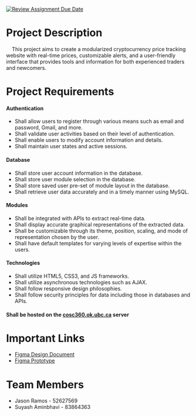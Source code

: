 [![Review Assignment Due Date](https://classroom.github.com/assets/deadline-readme-button-24ddc0f5d75046c5622901739e7c5dd533143b0c8e959d652212380cedb1ea36.svg)](https://classroom.github.com/a/enf2qyfT)
# Project Description
&nbsp;&nbsp;&nbsp;&nbsp;This project aims to create a modularized cryptocurrency price tracking website with real-time prices, customizable alerts, and a user-friendly interface that provides tools and information for both experienced traders and newcomers.

# Project Requirements
#### Authentication
- Shall allow users to register through various means such as email and password, Gmail, and more.
- Shall validate user activities based on their level of authentication.
- Shall enable users to modify account information and details.
- Shall maintain user states and active sessions.

#### Database
- Shall store user account information in the database.
- Shall store user module selection in the database.
- Shall store saved user pre-set of module layout in the database.
- Shall retrieve user data accurately and in a timely manner using MySQL.

#### Modules
- Shall be integrated with APIs to extract real-time data.
- Shall display accurate graphical representations of the extracted data.
- Shall be customizable through its theme, position, scaling, and mode of representation chosen by the user.
- Shall have default templates for varying levels of expertise within the users.

#### Technologies
- Shall utilize HTML5, CSS3, and JS frameworks.
- Shall utilize asynchronous technologies such as AJAX.
- Shall follow responsive design philosophies.
- Shall follow security principles for data including those in databases and APIs.

#### Shall be hosted on the <ins>cosc360.ok.ubc.ca</ins> server

# Important Links

- [Figma Design Document](https://www.figma.com/proto/OON9Efmn4f3xy8eTf62Xz0/COSC-360?page-id=0%3A1&node-id=0%3A1&viewport=-2805%2C141%2C0.23&scaling=min-zoom&starting-point-node-id=14%3A689)
- [Figma Prototype](https://www.figma.com/file/OON9Efmn4f3xy8eTf62Xz0/COSC-360?node-id=0%3A1&t=S4cOOSOziCK0uLYT-1)


# Team Members
- Jason Ramos - 52627569
- Suyash Aminbhavi - 83864363









